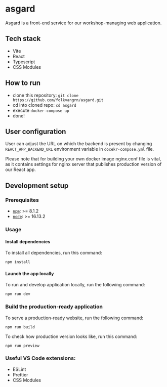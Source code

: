 # asgard

Asgard is a front-end service for our workshop-managing web application.

## Tech stack

- Vite
- React
- Typescript
- CSS Modules

## How to run

 - clone this repository: ```git clone https://github.com/folkvangrn/asgard.git```
 - cd into cloned repo: ```cd asgard```
 - execute ```docker-compose up```
 - done!

## User configuration

User can adjust the URL on which the backend is present by changing ```REACT_APP_BACKEND_URL``` environment variable in ```docekr-compose.yml``` file. 

Please note that for building your own docker image nginx.conf file is vital, as it contains settings for nginx server that publishes production version of our React app.

## Development setup
### Prerequisites

- [`npm`](https://www.npmjs.com/): >= 8.1.2
- [`node`](https://nodejs.org/en/): >= 16.13.2

### Usage

#### Install dependencies

To install all dependencies, run this command:

```bash
npm install
```

#### Launch the app locally

To run and develop application locally, run the following command:

```
npm run dev
```

### Build the production-ready application

To serve a production-ready website, run the following command:

```
npm run build
```

To check how production version looks like, run this command:

```
npm run preview
```

### Useful VS Code extensions:

- ESLint
- Prettier
- CSS Modules